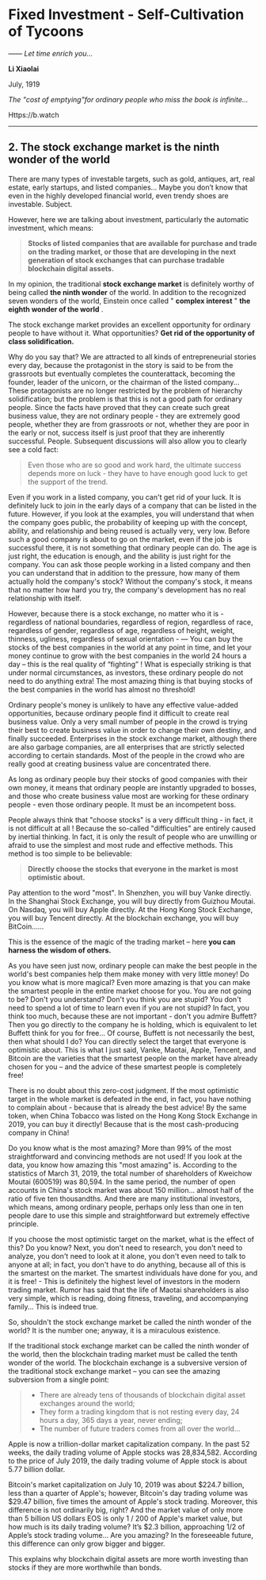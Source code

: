 # Fixed Investment - Self-Cultivation of Tycoons

*—— Let time enrich you...*

**Li Xiaolai**

July, 1919

*The "cost of emptying"for ordinary people who miss the book is infinite...*

Https://b.watch

---

## 2. The stock exchange market is the ninth wonder of the world

There are many types of investable targets, such as gold, antiques, art, real estate, early startups, and listed companies... Maybe you don’t know that even in the highly developed financial world, even trendy shoes are investable. Subject.

However, here we are talking about investment, particularly the automatic investment, which means:

> **Stocks of listed companies that are available for purchase and trade on the trading market, or those that are developing in the next generation of stock exchanges that can purchase tradable blockchain digital assets.**

In my opinion, the traditional **stock exchange market** is definitely worthy of being called **the ninth wonder** of the world. In addition to the recognized seven wonders of the world, Einstein once called " **complex interest** " **the eighth wonder of the world** .

The stock exchange market provides an excellent opportunity for ordinary people to have without it. What opportunities? **Get rid of the opportunity of class solidification.**

Why do you say that? We are attracted to all kinds of entrepreneurial stories every day, because the protagonist in the story is said to be from the grassroots but eventually completes the counterattack, becoming the founder, leader of the unicorn, or the chairman of the listed company... These protagonists are no longer restricted by the problem of hierarchy solidification; but the problem is that this is not a good path for ordinary people. Since the facts have proved that they can create such great business value, they are not ordinary people - they are extremely good people, whether they are from grassroots or not, whether they are poor in the early or not, success itself is just proof that they are inherently successful. People. Subsequent discussions will also allow you to clearly see a cold fact:

> Even those who are so good and work hard, the ultimate success depends more on luck - they have to have enough good luck to get the support of the trend.

Even if you work in a listed company, you can't get rid of your luck. It is definitely luck to join in the early days of a company that can be listed in the future. However, if you look at the examples, you will understand that when the company goes public, the probability of keeping up with the concept, ability, and relationship and being reused is actually very, very low. Before such a good company is about to go on the market, even if the job is successful there, it is not something that ordinary people can do. The age is just right, the education is enough, and the ability is just right for the company. You can ask those people working in a listed company and then you can understand that in addition to the pressure, how many of them actually hold the company's stock? Without the company's stock, it means that no matter how hard you try, the company's development has no real relationship with itself.

However, because there is a stock exchange, no matter who it is - regardless of national boundaries, regardless of region, regardless of race, regardless of gender, regardless of age, regardless of height, weight, thinness, ugliness, regardless of sexual orientation - — You can buy the stocks of the best companies in the world at any point in time, and let your money continue to grow with the best companies in the world 24 hours a day – this is the real quality of “fighting” ! What is especially striking is that under normal circumstances, as investors, these ordinary people do not need to do anything extra! The most amazing thing is that buying stocks of the best companies in the world has almost no threshold!

Ordinary people's money is unlikely to have any effective value-added opportunities, because ordinary people find it difficult to create real business value. Only a very small number of people in the crowd is trying their best to create business value in order to change their own destiny, and finally succeeded. Enterprises in the stock exchange market, although there are also garbage companies, are all enterprises that are strictly selected according to certain standards. Most of the people in the crowd who are really good at creating business value are concentrated there.

As long as ordinary people buy their stocks of good companies with their own money, it means that ordinary people are instantly upgraded to bosses, and those who create business value most are working for these ordinary people - even those ordinary people. It must be an incompetent boss.

People always think that "choose stocks" is a very difficult thing - in fact, it is not difficult at all ! Because the so-called "difficulties" are entirely caused by inertial thinking. In fact, it is only the result of people who are unwilling or afraid to use the simplest and most rude and effective methods. This method is too simple to be believable:

> **Directly choose the stocks that everyone in the market is most optimistic about.**

Pay attention to the word "most". In Shenzhen, you will buy Vanke directly. In the Shanghai Stock Exchange, you will buy directly from Guizhou Moutai. On Nasdaq, you will buy Apple directly. At the Hong Kong Stock Exchange, you will buy Tencent directly. At the blockchain exchange, you will buy BitCoin……

This is the essence of the magic of the trading market – here **you can harness the wisdom of others.**

As you have seen just now, ordinary people can make the best people in the world's best companies help them make money with very little money! Do you know what is more magical? Even more amazing is that you can make the smartest people in the entire market choose for you. You are not going to be? Don't you understand? Don't you think you are stupid? You don't need to spend a lot of time to learn even if you are not stupid? In fact, you think too much, because these are not important - don't you admire Buffett? Then you go directly to the company he is holding, which is equivalent to let Buffett think for you for free... Of course, Buffett is not necessarily the best, then what should I do? You can directly select the target that everyone is optimistic about. This is what I just said, Vanke, Maotai, Apple, Tencent, and Bitcoin are the varieties that the smartest people on the market have already chosen for you – and the advice of these smartest people is completely free!

There is no doubt about this zero-cost judgment. If the most optimistic target in the whole market is defeated in the end, in fact, you have nothing to complain about - because that is already the best advice! By the same token, when China Tobacco was listed on the Hong Kong Stock Exchange in 2019, you can buy it directly! Because that is the most cash-producing company in China!

Do you know what is the most amazing? More than 99% of the most straightforward and convincing methods are not used! If you look at the data, you know how amazing this "most amazing" is. According to the statistics of March 31, 2019, the total number of shareholders of Kweichow Moutai (600519) was 80,594. In the same period, the number of open accounts in China's stock market was about 150 million... almost half of the ratio of five ten thousandths. And there are many institutional investors, which means, among ordinary people, perhaps only less than one in ten people dare to use this simple and straightforward but extremely effective principle.

If you choose the most optimistic target on the market, what is the effect of this? Do you know? Next, you don't need to research, you don't need to analyze, you don't need to look at it alone, you don't even need to talk to anyone at all; in fact, you don't have to do anything, because all of this is the smartest on the market. The smartest individuals have done for you, and it is free! - This is definitely the highest level of investors in the modern trading market. Rumor has said that the life of Maotai shareholders is also very simple, which is reading, doing fitness, traveling, and accompanying family... This is indeed true.

So, shouldn't the stock exchange market be called the ninth wonder of the world? It is the number one; anyway, it is a miraculous existence.

If the traditional stock exchange market can be called the ninth wonder of the world, then the blockchain trading market must be called the tenth wonder of the world. The blockchain exchange is a subversive version of the traditional stock exchange market – you can see the amazing subversion from a single point:

> - There are already tens of thousands of blockchain digital asset exchanges around the world;
> - They form a trading kingdom that is not resting every day, 24 hours a day, 365 days a year, never ending;
> - The number of future traders comes from all over the world...

Apple is now a trillion-dollar market capitalization company. In the past 52 weeks, the daily trading volume of Apple stocks was 28,834,582. According to the price of July 2019, the daily trading volume of Apple stock is about 5.77 billion dollar.

Bitcoin's market capitalization on July 10, 2019 was about $224.7 billion, less than a quarter of Apple's; however, Bitcoin's day trading volume was $29.47 billion, five times the amount of Apple's stock trading. Moreover, this difference is not ordinarily big, right? And the market value of only more than 5 billion US dollars EOS is only 1 / 200 of Apple's market value, but how much is its daily trading volume? It’s $2.3 billion, approaching 1/2 of Apple’s stock trading volume... Are you amazing? In the foreseeable future, this difference can only grow bigger and bigger.

This explains why blockchain digital assets are more worth investing than stocks if they are more worthwhile than bonds.
